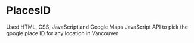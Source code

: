 # PlacesID
Used HTML, CSS, JavaScript and Google Maps JavaScript API to pick the google place ID for any location in Vancouver
